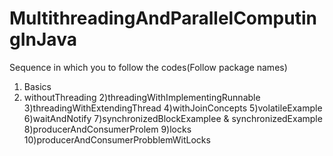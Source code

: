 # MultithreadingAndParallelComputingInJava

Sequence in which you to follow the codes(Follow package names)
1) Basics
  1) withoutThreading
  2)threadingWithImplementingRunnable
  3)threadingWithExtendingThread
  4)withJoinConcepts
  5)volatileExample
  6)waitAndNotify
  7)synchronizedBlockExamplee & synchronizedExample
  8)producerAndConsumerProlem
  9)locks
  10)producerAndConsumerProbblemWitLocks
  
  
